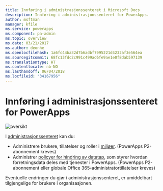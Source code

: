 ```yaml
---
title: Innføring i administrasjonssenteret i Microsoft Docs
description: Innføring i administrasjonssenteret for PowerApps.
author: msftman
manager: kfile
ms.service: powerapps
ms.component: pa-admin
ms.topic: overview
ms.date: 03/21/2017
ms.author: deonhe
ms.openlocfilehash: 1a6fc44ba32d7b6adbf7995221d4232af3e564ea
ms.sourcegitcommit: 68fc13fdc2c991c499ad6fe9ae1e0f8dab597139
ms.translationtype: HT
ms.contentlocale: nb-NO
ms.lasthandoff: 06/04/2018
ms.locfileid: "34167956"
---
```

# <a name="introduction-to-the-admin-center-for-powerapps"></a>Innføring i administrasjonssenteret for PowerApps
![oversikt](./media/introduction-to-the-admin-center/overview.png)  

I [administrasjonssenteret](https://admin.powerapps.com) kan du:

* Administrere brukere, tillatelser og roller i [miljøer](environments-administration.md). (PowerApps P2-abonnement kreves)
* Administrer [policyer for hindring av datatap](prevent-data-loss.md), som styrer hvordan forretningsdata deles med tjenester i PowerApps. (PowerApps P2-abonnement eller globale Office 365-administratortillatelser kreves)

Eventuelle endringer du gjør i administrasjonssenteret, er umiddelbart tilgjengelige for brukere i organisasjonen.     


